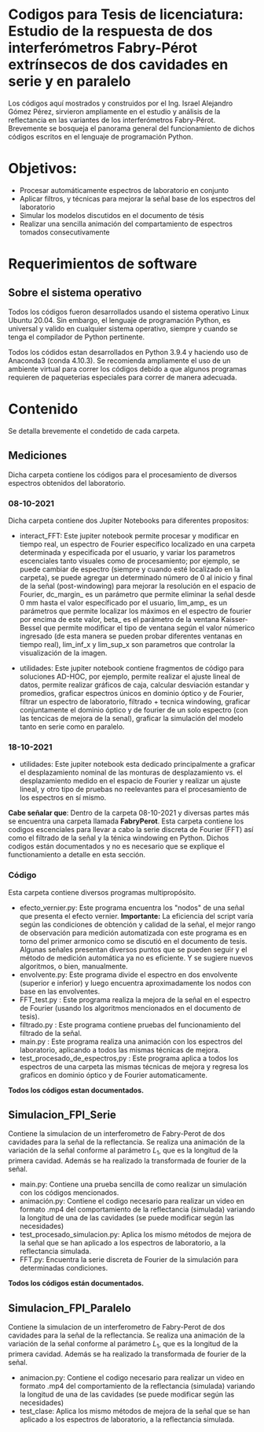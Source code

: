 # Codigos para Tesis de licenciatura: Estudio de la respuesta de dos interferómetros Fabry-Pérot extrínsecos de dos cavidades en serie y en paralelo

Los códigos aquí mostrados y construidos por el Ing. Israel Alejandro Gómez Pérez, sirvieron ampliamente en el estudio y análisis de la reflectancia en las variantes de los interferómetros Fabry-Pérot. Brevemente se bosqueja el panorama general del funcionamiento de dichos códigos escritos en el lenguaje de programación Python.

# Objetivos:
- Procesar automáticamente espectros de laboratorio en conjunto
- Aplicar filtros, y técnicas para mejorar la señal base de los espectros del laboratorio
- Simular los modelos discutidos en el documento de tésis
- Realizar una sencilla animación del compartamiento de espectros tomados consecutivamente 

# Requerimientos de software

## Sobre el sistema operativo

Todos los códigos fueron desarrollados usando el sistema operativo Linux Ubuntu 20.04. Sin embargo, el lenguaje de programación Python, es universal y valido en cualquier sistema operativo, siempre y cuando se tenga el compilador de Python pertinente. 

Todos los códidos estan desarrollados en Python 3.9.4 y haciendo uso de Anaconda3 (conda 4.10.3). Se recomienda ampliamente el uso de un ambiente virtual para correr los códigos debido a que algunos programas requieren de paqueterias especiales para correr de manera adecuada. 

# Contenido

Se detalla brevemente el condetido de cada carpeta. 

## Mediciones

Dicha carpeta contiene los códigos para el procesamiento de diversos espectros obtenidos del laboratorio. 

### 08-10-2021
Dicha carpeta contiene dos Jupiter Notebooks para diferentes propositos:

- interact_FFT: Este jupiter notebook permite procesar y modificar en tiempo real, un espectro de Fourier específico localizado en una carpeta determinada y especificada por el usuario, y variar los parametros escenciales tanto visuales como de procesamiento; por ejemplo, se puede cambiar de espectro (siempre y cuando esté localizado en la carpeta), se puede agregar un determinado número de 0 al inicio y final de la señal (post-windowing) para mejorar la resolución en el espacio de Fourier, dc_margin_ es un parámetro que permite eliminar la señal desde 0 mm hasta el valor específicado por el usuario, lim_amp_ es un parámetros que permite localizar los máximos en el espectro de fourier por encima de este valor, beta_ es el parámetro de la ventana Kaisser-Bessel que permite modificar el tipo de ventana según el valor númerico ingresado (de esta manera se pueden probar diferentes ventanas en tiempo real), lim_inf_x y lim_sup_x son parametros que controlar la visualización de la imagen.

- utilidades: Este jupiter notebook contiene fragmentos de código para soluciones AD-HOC, por ejemplo, permite realizar el ajuste lineal de datos, permite realizar gráficos de caja, calcular desviación estandar y promedios, graficar espectros únicos en dominio óptico y de Fourier, filtrar un espectro de laboratorio, filtrado + tecnica windowing, graficar conjuntamente el dominio óptico y de fourier de un solo espectro (con las tencicas de mejora de la senal), graficar la simulación del modelo tanto en serie como en paralelo. 

### 18-10-2021

- utilidades: Este jupiter notebook esta dedicado principalmente a graficar el desplazamiento nominal de las monturas de desplazamiento vs. el desplazamiento medido en el espacio de Fourier y realizar un ajuste lineal, y otro tipo de pruebas no reelevantes para el procesamiento de los espectros en sí mismo.

**Cabe señalar que**: Dentro de la carpeta 08-10-2021 y diversas partes más se encuentra una carpeta llamada **FabryPerot**. Esta carpeta contiene los codigos escenciales para llevar a cabo la serie discreta de Fourier (FFT) así como el filtrado de la señal y la ténica windowing en Python. Dichos codigos están documentados y no es necesario que se explique el functionamiento a detalle en esta sección.

### Código

Esta carpeta contiene diversos programas multipropósito.

- efecto_vernier.py: Este programa encuentra los "nodos" de una señal que presenta el efecto vernier. **Importante:** La eficiencia del script varía según las condiciones de obtención y calidad de la señal, el mejor rango de observación para medición automatizada con este programa es en torno del primer armonico como se discutió en el documento de tesis. Algunas señales presentan diversos puntos que se pueden seguir y el método de medición automática ya no es eficiente. Y se sugiere nuevos algoritmos, o bien, manualmente.
- envolvente.py: Este programa divide el espectro en dos envolvente (superior e inferior) y luego encuentra aproximadamente los nodos con base en las envolventes.
- FFT_test.py : Este programa realiza la mejora de la señal en el espectro de Fourier (usando los algoritmos mencionados en el documento de tesis).
- filtrado.py : Este programa contiene pruebas del funcionamiento del filtrado de la señal.
- main.py : Este programa realiza una animación con los espectros del laboratorio, aplicando a todos las mismas técnicas de mejora.
- test_procesado_de_espectros,py : Este programa aplica a todos los espectros de una carpeta las mismas técnicas de mejora y regresa los graficos en dominio óptico y de Fourier automaticamente. 

**Todos los códigos estan documentados.**

## Simulacion_FPI_Serie

Contiene la simulacion de un interferometro de Fabry-Perot de dos cavidades para la señal de la reflectancia. Se realiza una animación de la variación de la señal conforme al parámetro $L_{1}$, que es la longitud de la primera cavidad. Además se ha realizado la transformada de fourier de la señal.

- main.py: Contiene una prueba sencilla de como realizar un simulación con los códigos mencionados.
- animación.py: Contiene el codigo necesario para realizar un video en formato .mp4 del comportamiento de la reflectancia (simulada) variando la longitud de una de las cavidades (se puede modificar según las necesidades)
- test_procesado_simulacion.py: Aplica los mismo métodos de mejora de la señal que se han aplicado a los espectros de laboratorio, a la reflectancia simulada.
- FFT.py: Encuentra la serie discreta de Fourier de la simulación para determinadas condiciones.

**Todos los códigos están documentados.**

## Simulacion_FPI_Paralelo

Contiene la simulacion de un interferometro de Fabry-Perot de dos cavidades para la señal de la reflectancia. Se realiza una animación de la variación de la señal conforme al parámetro $L_{1}$, que es la longitud de la primera cavidad. Además se ha realizado la transformada de fourier de la señal.

- animacion.py: Contiene el codigo necesario para realizar un video en formato .mp4 del comportamiento de la reflectancia (simulada) variando la longitud de una de las cavidades (se puede modificar según las necesidades)
- test_clase: Aplica los mismo métodos de mejora de la señal que se han aplicado a los espectros de laboratorio, a la reflectancia simulada.

